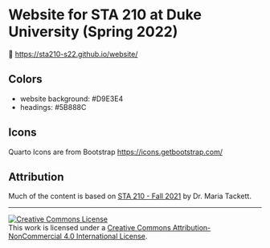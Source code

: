 # Website for STA 210 at Duke University (Spring 2022)

🔗 https://sta210-s22.github.io/website/

## Colors

- website background: #D9E3E4
- headings: #5B888C

## Icons
Quarto Icons are from Bootstrap
https://icons.getbootstrap.com/

## Attribution

Much of the content is based on [STA 210 - Fall 2021](https://github.com/sta210-fa21/) by Dr. Maria Tackett.

<hr> 

<a rel="license" href="http://creativecommons.org/licenses/by-nc/4.0/"><img alt="Creative Commons License" style="border-width:0" src="https://i.creativecommons.org/l/by-nc/4.0/88x31.png" /></a><br />This work is licensed under a <a rel="license" href="http://creativecommons.org/licenses/by-nc/4.0/">Creative Commons Attribution-NonCommercial 4.0 International License</a>.
